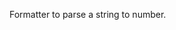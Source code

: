 Formatter to parse a string to number.

<rv-bind-content class="pt-3">
<template>
<rv-example-tabs class="pt-3" handle="bs4-icon">
<template type="single-html-file">
<div rv-text="'  1000  ' | number"></div>
</template>
</rv-example-tabs>
</template>
</rv-bind-content>
